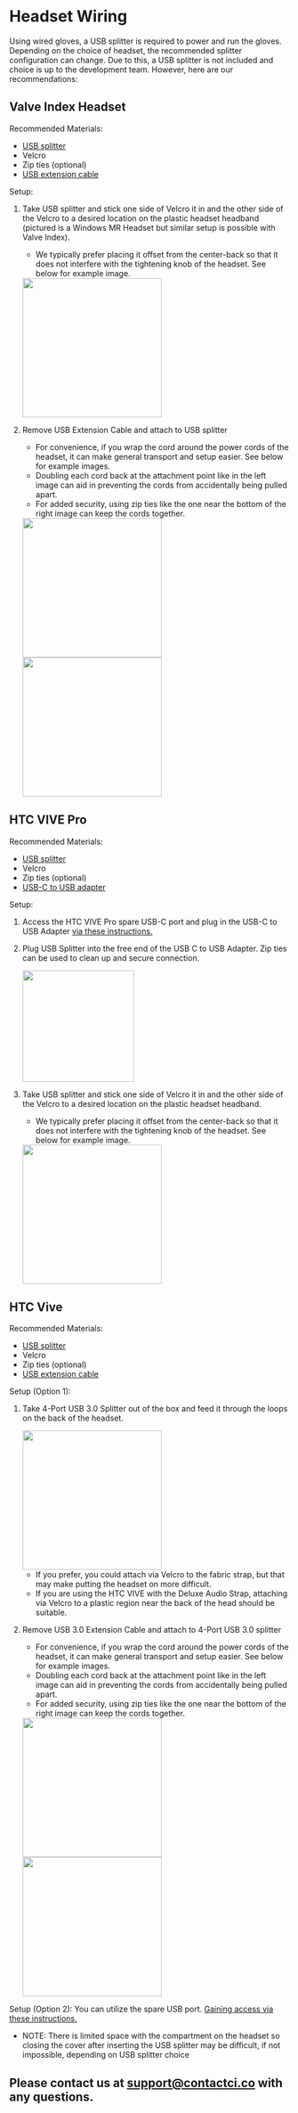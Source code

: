 # Headset Wiring

Using wired gloves, a USB splitter is required to power and run the gloves. Depending on the choice of headset, the recommended splitter configuration can change. Due to this, a USB splitter is not included and choice is up to the development team. However, here are our recommendations:

## Valve Index Headset
Recommended Materials:
* [USB splitter](https://www.microcenter.com/product/462631/usb-31-gen-1-(type-a)-4-port-hub)
* Velcro
* Zip ties (optional)
* [USB extension cable](https://www.amazon.com/AmazonBasics-Extension-Cable-Male-Female/dp/B00NH12O5I/ref=sr_1_4?keywords=usb+3.0+extension+cable&qid=1565719800&s=gateway&sr=8-4)

Setup:
1. Take USB splitter and stick one side of Velcro it in and the other side of the Velcro to a desired location on the plastic headset headband (pictured is a Windows MR Headset but similar setup is possible with Valve Index).
    * We typically prefer placing it offset from the center-back so that it does not interfere with the tightening knob of the headset. See below for example image.
    
    <img src="https://contact-control-interfaces.github.io/maestro-sdk-docs/Setup/images/mr_splitter.jpg" height="250"/>
2. Remove USB Extension Cable and attach to USB splitter
    * For convenience, if you wrap the cord around the power cords of the headset, it can make general transport and setup easier. See below for example images.
    * Doubling each cord back at the attachment point like in the left image can aid in preventing the cords from accidentally being pulled apart.
    * For added security, using zip ties like the one near the bottom of the right image can keep the cords together.
    
    <img src="https://contact-control-interfaces.github.io/maestro-sdk-docs/Setup/images/cord1.jpg" height="250"/>
    <img src="https://contact-control-interfaces.github.io/maestro-sdk-docs/Setup/images/cord2.jpg" height="250"/>

## HTC VIVE Pro
Recommended Materials:
* [USB splitter](https://www.microcenter.com/product/462631/usb-31-gen-1-(type-a)-4-port-hub)
* Velcro
* Zip ties (optional)
* [USB-C to USB adapter](https://www.amazon.com/dp/B00UUBQ0U8?ref=nb_sb_ss_w_ab-sx-bia_k4_1_6&crid=35H2F3QGW4SUA&sprefix=usb%20c)

Setup:
1. Access the HTC VIVE Pro spare USB-C port and plug in the USB-C to USB Adapter [via these instructions.](https://www.vive.com/us/support/vive-pro-hmd/category_howto/connecting-a-usb-device.html)
2. Plug USB Splitter into the free end of the USB C to USB Adapter. Zip ties can be used to clean up and secure connection.

    <img src="https://contact-control-interfaces.github.io/maestro-sdk-docs/Setup/images/vive_pro_adapter.png" height="200"/>
3. Take USB splitter and stick one side of Velcro it in and the other side of the Velcro to a desired location on the plastic headset headband. 	
    * We typically prefer placing it offset from the center-back so that it does not interfere with the tightening knob of the headset. See below for example image. 

    <img src="https://contact-control-interfaces.github.io/maestro-sdk-docs/Setup/images/mr_splitter.jpg" height="250"/>
    
## HTC Vive
Recommended Materials:
* [USB splitter](https://www.microcenter.com/product/462631/usb-31-gen-1-(type-a)-4-port-hub)
* Velcro
* Zip ties (optional)
* [USB extension cable](https://www.amazon.com/AmazonBasics-Extension-Cable-Male-Female/dp/B00NH12O5I/ref=sr_1_4?keywords=usb+3.0+extension+cable&qid=1565719800&s=gateway&sr=8-4)

Setup (Option 1):
1. Take 4-Port USB 3.0 Splitter out of the box and feed it through the loops on the back of the headset.

    <img src="https://contact-control-interfaces.github.io/maestro-sdk-docs/Setup/images/vive_splitter.JPG" height="250"/>
    
    * If you prefer, you could attach via Velcro to the fabric strap, but that may make putting the headset on more difficult.
    * If you are using the HTC VIVE with the Deluxe Audio Strap, attaching via Velcro to a plastic region near the back of the head should be suitable.
2. Remove USB 3.0 Extension Cable and attach to 4-Port USB 3.0 splitter
    * For convenience, if you wrap the cord around the power cords of the headset, it can make general transport and setup easier. See below for example images.
    * Doubling each cord back at the attachment point like in the left image can aid in preventing the cords from accidentally being pulled apart.
    * For added security, using zip ties like the one near the bottom of the right image can keep the cords together.
    
    <img src="https://contact-control-interfaces.github.io/maestro-sdk-docs/Setup/images/cord1.jpg" height="250"/>
    <img src="https://contact-control-interfaces.github.io/maestro-sdk-docs/Setup/images/cord2.jpg" height="250"/>
    
Setup (Option 2):
You can utilize the spare USB port. [Gaining access via these instructions.](https://www.vive.com/us/support/vive/category_howto/connecting-a-usb-device.html)
* NOTE: There is limited space with the compartment on the headset so closing the cover after inserting the USB splitter may be difficult, if not impossible, depending on USB splitter choice

## Please contact us at <support@contactci.co> with any questions.

